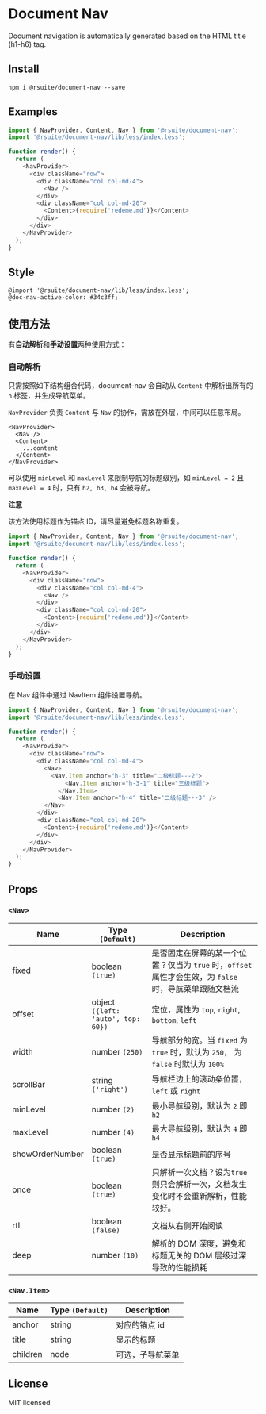# Document Nav

Document navigation is automatically generated based on the HTML title (h1-h6) tag.

## Install

```
npm i @rsuite/document-nav --save
```

## Examples

```js
import { NavProvider, Content, Nav } from '@rsuite/document-nav';
import '@rsuite/document-nav/lib/less/index.less';

function render() {
  return (
    <NavProvider>
      <div className="row">
        <div className="col col-md-4">
          <Nav />
        </div>
        <div className="col col-md-20">
          <Content>{require('redeme.md')}</Content>
        </div>
      </div>
    </NavProvider>
  );
}
```

## Style

```less
@import '@rsuite/document-nav/lib/less/index.less';
@doc-nav-active-color: #34c3ff;
```

## 使用方法

有**自动解析**和**手动设置**两种使用方式：

### 自动解析

只需按照如下结构组合代码，document-nav 会自动从 `Content` 中解析出所有的 `h` 标签，并生成导航菜单。

`NavProvider` 负责 `Content` 与 `Nav` 的协作，需放在外层，中间可以任意布局。

```
<NavProvider>
  <Nav />
  <Content>
    ...content
  </Content>
</NavProvider>
```

可以使用 `minLevel` 和 `maxLevel` 来限制导航的标题级别，如 `minLevel = 2` 且 `maxLevel = 4` 时，只有 `h2, h3, h4` 会被导航。

**注意**

该方法使用标题作为锚点 ID，请尽量避免标题名称重复。

```js
import { NavProvider, Content, Nav } from '@rsuite/document-nav';
import '@rsuite/document-nav/lib/less/index.less';

function render() {
  return (
    <NavProvider>
      <div className="row">
        <div className="col col-md-4">
          <Nav />
        </div>
        <div className="col col-md-20">
          <Content>{require('redeme.md')}</Content>
        </div>
      </div>
    </NavProvider>
  );
}
```

### 手动设置

在 Nav 组件中通过 NavItem 组件设置导航。

```js
import { NavProvider, Content, Nav } from '@rsuite/document-nav';
import '@rsuite/document-nav/lib/less/index.less';

function render() {
  return (
    <NavProvider>
      <div className="row">
        <div className="col col-md-4">
          <Nav>
            <Nav.Item anchor="h-3" title="二级标题---2">
                <Nav.Item anchor="h-3-1" title="三级标题">
              </Nav.Item>
              <Nav.Item anchor="h-4" title="二级标题---3" />
          </Nav>
        </div>
        <div className="col col-md-20">
          <Content>{require('redeme.md')}</Content>
        </div>
      </div>
    </NavProvider>
  );
}
```

## Props

### `<Nav>`

| Name            | Type `(Default)`                   | Description                                                                                            |
| --------------- | ---------------------------------- | ------------------------------------------------------------------------------------------------------ |
| fixed           | boolean `(true)`                   | 是否固定在屏幕的某一个位置？仅当为 `true` 时，`offset` 属性才会生效，为 `false` 时，导航菜单跟随文档流 |
| offset          | object `({left: 'auto', top: 60})` | 定位，属性为 `top`, `right`, `bottom`, `left`                                                          |
| width           | number `(250)`                     | 导航部分的宽。当 `fixed` 为 `true` 时，默认为 `250`， 为 `false` 时默认为 `100%`                       |
| scrollBar       | string `('right')`                 | 导航栏边上的滚动条位置，`left` 或 `right`                                                              |
| minLevel        | number `(2)`                       | 最小导航级别，默认为 `2` 即 `h2`                                                                       |
| maxLevel        | number `(4)`                       | 最大导航级别，默认为 `4` 即 `h4`                                                                       |
| showOrderNumber | boolean `(true)`                   | 是否显示标题前的序号                                                                                   |
| once            | boolean `(true)`                   | 只解析一次文档？设为`true`则只会解析一次，文档发生变化时不会重新解析，性能较好。                       |
| rtl             | boolean `(false)`                  | 文档从右侧开始阅读                                                                                     |
| deep            | number `(10)`                       | 解析的 DOM 深度，避免和标题无关的 DOM 层级过深导致的性能损耗                                           |

### `<Nav.Item>`

| Name     | Type `(Default)` | Description      |
| -------- | ---------------- | ---------------- |
| anchor   | string           | 对应的锚点 id    |
| title    | string           | 显示的标题       |
| children | node             | 可选，子导航菜单 |

## License

MIT licensed
